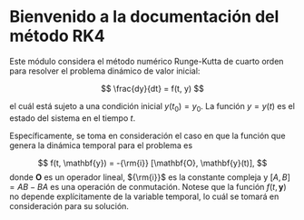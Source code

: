 # Bienvenido a la documentación del método RK4

Este módulo considera el método numérico Runge-Kutta de cuarto orden para resolver el problema dinámico de valor inicial:

$$
\frac{dy}{dt} = f(t, y)
$$

el cuál está sujeto a una condición inicial $y(t_0) = y_0$. La función $y = y(t)$ es el estado del sistema en el tiempo $t$.

Específicamente, se toma en consideración el caso en que la función que genera la dinámica temporal para el problema es 

$$
f(t, \mathbf{y}) = -{\rm{i}} [\mathbf{O}, \mathbf{y}(t)],
$$
donde $\mathbf{O}$ es un operador lineal, ${\rm{i}}$ es la constante compleja y $[A, B] = AB - BA$ es una operación de conmutación. Notese que la función $f(t, \mathbf{y})$ no depende explícitamente de la variable temporal, lo cuál se tomará en consideración para su solución.

